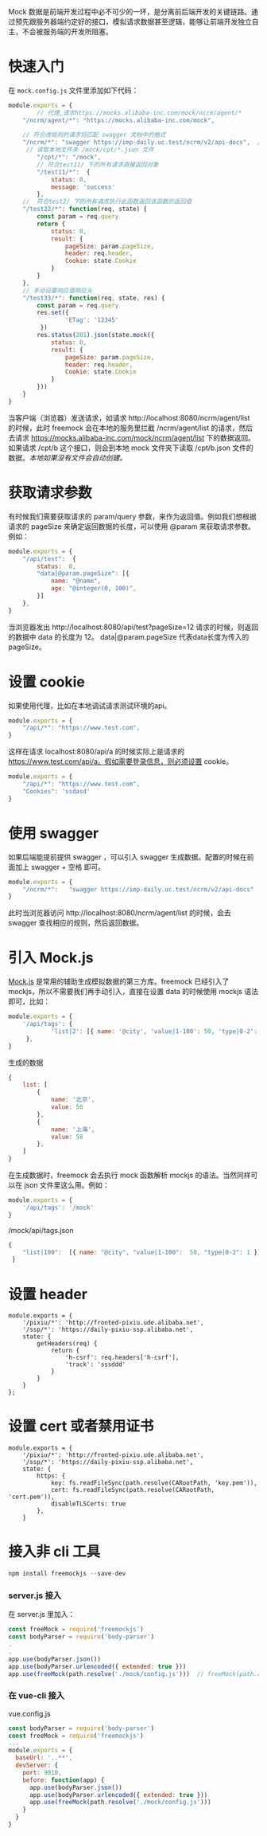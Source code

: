 Mock 数据是前端开发过程中必不可少的一环，是分离前后端开发的关键链路。通过预先跟服务器端约定好的接口，模拟请求数据甚至逻辑，能够让前端开发独立自主，不会被服务端的开发所阻塞。
# 快速入门
在 `mock.config.js` 文件里添加如下代码：

```js
module.exports = {
        // 代理,请求https://mocks.alibaba-inc.com/mock/ncrm/agent/*
	"/ncrm/agent/*": "https://mocks.alibaba-inc.com/mock",   
  	
	// 符合改规则的请求将匹配 swagger 文档中的格式
	"/ncrm/*": "swagger https://imp-daily.uc.test/ncrm/v2/api-docs",  // swagger
  	 // 读取本地文件夹 /mock/cpt/*.json 文件
    	"/cpt/*": "/mock",   
        // 符合test11/ 下的所有请求直接返回对象
    	"/test11/*":  {
            status: 0,
            message: 'success'
        },
	//  符合test2/ 下的所有请求执行此函数返回该函数的返回值
	"/test22/*": function(req, state) {
	  	const param = req.query
        return {
            status: 0,
            result: {
                pageSize: param.pageSize,
                header: req.header,
                Cookie: state.Cookie
            }
        }
    },
    // 手动设置响应值响应头
	"/test33/*": function(req, state, res) {
        const param = req.query
        res.set({
                'ETag': '12345'
         })
        res.status(201).json(state.mock({
            status: 0,
            result: {
                pageSize: param.pageSize,
                header: req.header,
                Cookie: state.Cookie
            }
        }))
    }
}
```
当客户端（浏览器）发送请求，如请求 http://localhost:8080/ncrm/agent/list 的时候，此时 freemock 会在本地的服务里拦截 /ncrm/agent/list 的请求，然后去请求 https://mocks.alibaba-inc.com/mock/ncrm/agent/list 下的数据返回。
如果请求 /cpt/b 这个接口，则会到本地 mock 文件夹下读取 /cpt/b.json 文件的数据。_本地如果没有文件会自动创建。_

# 获取请求参数
有时候我们需要获取请求的 param/query 参数，来作为返回值。例如我们想根据请求的 pageSize 来确定返回数据的长度，可以使用 @param 来获取请求参数。例如：
```js
module.exports = {
	"/api/test":  {
        status:  0,
        "data|@param.pageSize": [{
            name: "@name",
            age: "@integer(0, 100)",
        }]
    },
}
```
当浏览器发出 http://localhost:8080/api/test?pageSize=12 请求的时候，则返回的数据中 data 的长度为 12。 data|@param.pageSize 代表data长度为传入的 pageSize。

# 设置 cookie
如果使用代理，比如在本地调试请求测试环境的api。


```js
module.exports = {
	"/api/*": "https://www.test.com", 
}
```
这样在请求 localhost:8080/api/a 的时候实际上是请求的 https://www.test.com/api/a。假如需要登录信息，则必须设置 cookie。

```js
module.exports = {
	"/api/*": "https://www.test.com",
	"Cookies": 'ssdasd'
}

```

# 使用 swagger 
如果后端能提前提供 swagger ，可以引入 swagger  生成数据。配置的时候在前面加上 swagger + 空格 即可。
```js
module.exports = {
	"/ncrm/*":   "swagger https://imp-daily.uc.test/ncrm/v2/api-docs"
}
```
此时当浏览器访问 http://localhost:8080/ncrm/agent/list 的时候，会去 swagger 查找相应的规则，然后返回数据。

# 引入 Mock.js
[Mock.js](http://mockjs.com/) 是常用的辅助生成模拟数据的第三方库。freemock 已经引入了 mockjs，所以不需要我们再手动引入，直接在设置 data 的时候使用 mockjs 语法即可，比如：
```js
module.exports = {
	'/api/tags': {
    		'list|2': [{ name: '@city', 'value|1-100': 50, 'type|0-2': 1 }],
     },
}
```
生成的数据
```js
{
	list: [
		{
			name: '北京',
			value: 50
		},
		{
			name: '上海',
			value: 58
		},
	]
}
```

在生成数据时，freemock 会去执行 mock 函数解析 mockjs 的语法。当然同样可以在 json 文件里这么用。例如：
```js
module.exports = {
	'/api/tags': '/mock'
}
```
/mock/api/tags.json
```js
{
    "list|100":  [{ name: "@city", "value|1-100":  50, "type|0-2": 1 }]
 }
```

# 设置 header


```
module.exports = {
    '/pixiu/*': 'http://fronted-pixiu.ude.alibaba.net',
    '/ssp/*': 'https://daily-pixiu-ssp.alibaba.net',
    state: {
        getHeaders(req) {
            return {
                'h-csrf': req.headers['h-csrf'],
                'track': 'sssddd'
            }
        }
    }
};
```

# 设置 cert 或者禁用证书

```
module.exports = {
    '/pixiu/*': 'http://fronted-pixiu.ude.alibaba.net',
    '/ssp/*': 'https://daily-pixiu-ssp.alibaba.net',
    state: {
        https: {
            key: fs.readFileSync(path.resolve(CARootPath, 'key.pem')),
            cert: fs.readFileSync(path.resolve(CARootPath, 'cert.pem')),
            disableTLSCerts: true
        },
    }
```

#

# 接入非 cli 工具
```js
npm install freemockjs --save-dev
```

### server.js 接入
在 server.js 里加入：

```js
const freeMock = require('freemockjs')
const bodyParser = require('body-parser')   
.
.
app.use(bodyParser.json())
app.use(bodyParser.urlencoded({ extended: true }))
app.use(freeMock(path.resolve('./mock/config.js')))  // freeMock(path.resolve('./mock/config.js') 为配置文件的地址
```
### 在 vue-cli 接入
vue.config.js
```js
const bodyParser = require('body-parser')
const freeMock = require('freemockjs')
...
module.exports = {
  baseUrl: '..**',
  devServer: {
    port: 9010,
    before: function(app) {
      app.use(bodyParser.json())
      app.use(bodyParser.urlencoded({ extended: true }))
      app.use(freeMock(path.resolve('./mock/config.js')))
    }
  }
}

```
